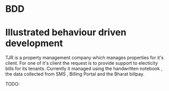 # BDD
# Illustrated behaviour driven development 

TJR is a property management company which manages properties for it's client.
For one of it's client the request is to provide support to electicity bills for its tenants.
Currently it managed using the handwritten notebook , the data collected from SMS , Billing Portal and the Bharat billpay.

TODO:

